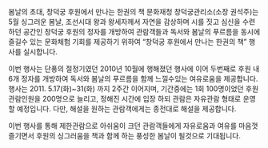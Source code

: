 봄날의 초대, 창덕궁 후원에서 만나는 한권의 책
문화재청 창덕궁관리소(소장 권석주)는 5월 싱그러운 봄날, 조선시대 왕과 왕세자께서 자연을 감상하며 시를 짓고 심신을 수련하던 공간인 창덕궁 후원의 정자를 개방하여 관람객들과 독서와 봄날의 푸르름을 동시에 즐길수 있는 문화체험 기회를 제공하기 위하여 “창덕궁 후원에서 만나는 한권의 책” 행사를 실시합니다.

이번 행사는 단풍의 절정기였던 2010년 10월에 행해졌던 행사에 이어 두번째로 후원 내 6개 정자를 개방하여 독서와 봄날의 푸르름을 함께 느낄수있는 여유로움을 제공합니다. 행사는 2011. 5.17(화)~31(화) 까지 2주간 이어지며, 기간중에는 1회 100명이었던 후원 관람인원을 200명으로 늘리고, 정해진 시간에 입장 하되 관람은 자유관람 형태로 운영할 예정입니다. 다만, 해설을 원하는 관람객에게는 종전대로 해설을 제공합니다.

이번 행사를 통해 제한관람으로 아쉬움이 크던 관람객들에게 자유로움과 여유를 마음껏 즐기면서 후원의 싱그러움을 책과 함께 하는 풍성한 봄날이 될것으로 기대됩니다.